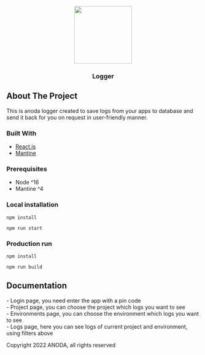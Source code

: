 <!-- PROJECT LOGO -->
<br />
<div align="center">
    <img src="https://drive.google.com/uc?id=1SseYQru59okRfI5F7ImJdClfjK5CIB56" width="150px" alt="">
  </a>

<h3 align="center">Logger</h3>
</div>

<!-- ABOUT THE PROJECT -->

## About The Project

This is anoda logger created to save logs from your apps to database and send
it back for you on request in user-friendly manner.

### Built With

- [React.js](https://reactjs.org/)
- [Mantine](https://mantine.dev/)

<!-- GETTING STARTED -->

### Prerequisites

- Node ^16
- Mantine ^4

### Local installation

`npm install`

`npm run start`

### Production run

`npm install`

`npm run build`

<!-- Documentation -->

## Documentation

<img src="http://drive.google.com/uc?export=view&id=1JJ8z4tJWRoQAqfjvBB1pczFv90YuEEWX" alt="">
<br/>
- Login page, you need enter the app with a pin code 
<img src="http://drive.google.com/uc?export=view&id=15NVtXKt_-lwkLnKDZi7olTbU-qyL8KfV" alt="">
<br/>
- Project page, you can choose the project which logs you want to see
<img src="http://drive.google.com/uc?export=view&id=16a2_xrICo2NOCvFvyPgQ00omyu70LqXh" alt="">
<br/>
- Environments page, you can choose the environment which logs you want to see
<img src="http://drive.google.com/uc?export=view&id=1A07GAib4dBzLguH9L2y2QXtwAzIXXEPX" alt="">
<br/>
- Logs page, here you can see logs of current project and environment, using filters above

Copyright 2022 ANODA, all rights reserved
